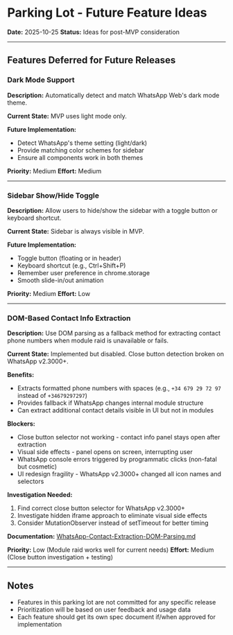 # Parking Lot - Future Feature Ideas

**Date:** 2025-10-25
**Status:** Ideas for post-MVP consideration

---

## Features Deferred for Future Releases

### Dark Mode Support
**Description:** Automatically detect and match WhatsApp Web's dark mode theme.

**Current State:** MVP uses light mode only.

**Future Implementation:**
- Detect WhatsApp's theme setting (light/dark)
- Provide matching color schemes for sidebar
- Ensure all components work in both themes

**Priority:** Medium
**Effort:** Medium

---

### Sidebar Show/Hide Toggle
**Description:** Allow users to hide/show the sidebar with a toggle button or keyboard shortcut.

**Current State:** Sidebar is always visible in MVP.

**Future Implementation:**
- Toggle button (floating or in header)
- Keyboard shortcut (e.g., Ctrl+Shift+P)
- Remember user preference in chrome.storage
- Smooth slide-in/out animation

**Priority:** Medium
**Effort:** Low

---

### DOM-Based Contact Info Extraction
**Description:** Use DOM parsing as a fallback method for extracting contact phone numbers when module raid is unavailable or fails.

**Current State:** Implemented but disabled. Close button detection broken on WhatsApp v2.3000+.

**Benefits:**
- Extracts formatted phone numbers with spaces (e.g., `+34 679 29 72 97` instead of `+34679297297`)
- Provides fallback if WhatsApp changes internal module structure
- Can extract additional contact details visible in UI but not in modules

**Blockers:**
- Close button selector not working - contact info panel stays open after extraction
- Visual side effects - panel opens on screen, interrupting user
- WhatsApp console errors triggered by programmatic clicks (non-fatal but cosmetic)
- UI redesign fragility - WhatsApp v2.3000+ changed all icon names and selectors

**Investigation Needed:**
1. Find correct close button selector for WhatsApp v2.3000+
2. Investigate hidden iframe approach to eliminate visual side effects
3. Consider MutationObserver instead of setTimeout for better timing

**Documentation:** [WhatsApp-Contact-Extraction-DOM-Parsing.md](../Architecture/WhatsApp-Contact-Extraction-DOM-Parsing.md)

**Priority:** Low (Module raid works well for current needs)
**Effort:** Medium (Close button investigation + testing)

---

## Notes

- Features in this parking lot are not committed for any specific release
- Prioritization will be based on user feedback and usage data
- Each feature should get its own spec document if/when approved for implementation
